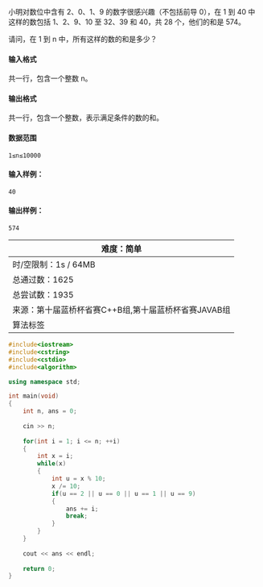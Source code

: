 小明对数位中含有 2、0、1、9 的数字很感兴趣（不包括前导 0），在 1 到 40 中这样的数包括 1、2、9、10 至 32、39 和 40，共 28 个，他们的和是 574。

请问，在 1 到 n 中，所有这样的数的和是多少？

#### 输入格式

共一行，包含一个整数 n。

#### 输出格式

共一行，包含一个整数，表示满足条件的数的和。

#### 数据范围

`1≤n≤10000`

#### 输入样例：

```
40
```

#### 输出样例：

```
574
```

| 难度：**简单**                                       |
| ---------------------------------------------------- |
| 时/空限制：1s / 64MB                                 |
| 总通过数：1625                                       |
| 总尝试数：1935                                       |
| 来源：第十届蓝桥杯省赛C++B组,第十届蓝桥杯省赛JAVAB组 |
| 算法标签                                             |



```cpp
#include<iostream>
#include<cstring>
#include<cstdio>
#include<algorithm>

using namespace std;

int main(void)
{
    int n, ans = 0;
    
    cin >> n;
    
    for(int i = 1; i <= n; ++i)
    {
        int x = i;
        while(x)
        {
            int u = x % 10;
            x /= 10;
            if(u == 2 || u == 0 || u == 1 || u == 9) 
            {   
                ans += i;
                break;
            }
        }
    }
    
    cout << ans << endl;
    
    return 0;
}
```



